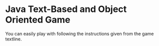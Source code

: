 # Java Text-Based and Object Oriented Game

You can easily play with following the instructions given from the game textline.
